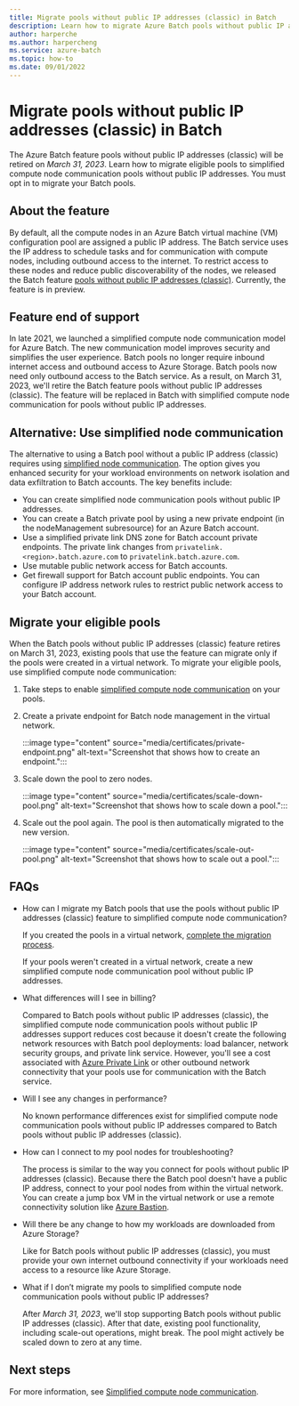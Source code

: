 ```yaml
---
title: Migrate pools without public IP addresses (classic) in Batch
description: Learn how to migrate Azure Batch pools without public IP addresses (classic) and plan for feature end of support.
author: harperche
ms.author: harpercheng
ms.service: azure-batch
ms.topic: how-to
ms.date: 09/01/2022
---
```


# Migrate pools without public IP addresses (classic) in Batch

The Azure Batch feature pools without public IP addresses (classic) will be retired on *March 31, 2023*. Learn how to migrate eligible pools to simplified compute node communication pools without public IP addresses. You must opt in to migrate your Batch pools.

## About the feature

By default, all the compute nodes in an Azure Batch virtual machine (VM) configuration pool are assigned a public IP address. The Batch service uses the IP address to schedule tasks and for communication with compute nodes, including outbound access to the internet. To restrict access to these nodes and reduce public discoverability of the nodes, we released the Batch feature [pools without public IP addresses (classic)](./batch-pool-no-public-ip-address.md). Currently, the feature is in preview.

## Feature end of support

In late 2021, we launched a simplified compute node communication model for Azure Batch. The new communication model improves security and simplifies the user experience. Batch pools no longer require inbound internet access and outbound access to Azure Storage. Batch pools now need only outbound access to the Batch service. As a result, on March 31, 2023, we'll retire the Batch feature pools without public IP addresses (classic). The feature will be replaced in Batch with simplified compute node communication for pools without public IP addresses.

## Alternative: Use simplified node communication

The alternative to using a Batch pool without a public IP address (classic) requires using [simplified node communication](./simplified-node-communication-pool-no-public-ip.md). The option gives you enhanced security for your workload environments on network isolation and data exfiltration to Batch accounts. The key benefits include:

- You can create simplified node communication pools without public IP addresses.
- You can create a Batch private pool by using a new private endpoint (in the nodeManagement subresource) for an Azure Batch account.
- Use a simplified private link DNS zone for Batch account private endpoints. The private link changes from `privatelink.<region>.batch.azure.com` to `privatelink.batch.azure.com`.
- Use mutable public network access for Batch accounts.
- Get firewall support for Batch account public endpoints. You can configure IP address network rules to restrict public network access to your Batch account.

## Migrate your eligible pools

When the Batch pools without public IP addresses (classic) feature retires on March 31, 2023, existing pools that use the feature can migrate only if the pools were created in a virtual network. To migrate your eligible pools, use simplified compute node communication:

1. Take steps to enable [simplified compute node communication](./simplified-compute-node-communication.md) on your pools.

1. Create a private endpoint for Batch node management in the virtual network.

   :::image type="content" source="media/certificates/private-endpoint.png" alt-text="Screenshot that shows how to create an endpoint.":::

1. Scale down the pool to zero nodes.

   :::image type="content" source="media/certificates/scale-down-pool.png" alt-text="Screenshot that shows how to scale down a pool.":::

1. Scale out the pool again. The pool is then automatically migrated to the new version.

   :::image type="content" source="media/certificates/scale-out-pool.png" alt-text="Screenshot that shows how to scale out a pool.":::

## FAQs

- How can I migrate my Batch pools that use the pools without public IP addresses (classic) feature to simplified compute node communication?

  If you created the pools in a virtual network, [complete the migration process](#migrate-your-eligible-pools).

  If your pools weren't created in a virtual network, create a new simplified compute node communication pool without public IP addresses.

- What differences will I see in billing?

  Compared to Batch pools without public IP addresses (classic), the simplified compute node communication pools without public IP addresses support reduces cost because it doesn't create the following network resources with Batch pool deployments: load balancer, network security groups, and private link service. However, you'll see a cost associated with [Azure Private Link](https://azure.microsoft.com/pricing/details/private-link/) or other outbound network connectivity that your pools use for communication with the Batch service.

- Will I see any changes in performance?

  No known performance differences exist for simplified compute node communication pools without public IP addresses compared to Batch pools without public IP addresses (classic).

- How can I connect to my pool nodes for troubleshooting?

  The process is similar to the way you connect for pools without public IP addresses (classic). Because there the Batch pool doesn't have a public IP address, connect to your pool nodes from within the virtual network. You can create a jump box VM in the virtual network or use a remote connectivity solution like [Azure Bastion](../bastion/bastion-overview.md).

- Will there be any change to how my workloads are downloaded from Azure Storage?

  Like for Batch pools without public IP addresses (classic), you must provide your own internet outbound connectivity if your workloads need access to a resource like Azure Storage.

- What if I don’t migrate my pools to simplified compute node communication pools without public IP addresses?

  After *March 31, 2023*, we'll stop supporting Batch pools without public IP addresses (classic). After that date, existing pool functionality, including scale-out operations, might break. The pool might actively be scaled down to zero at any time.

## Next steps

For more information, see [Simplified compute node communication](./simplified-compute-node-communication.md).
